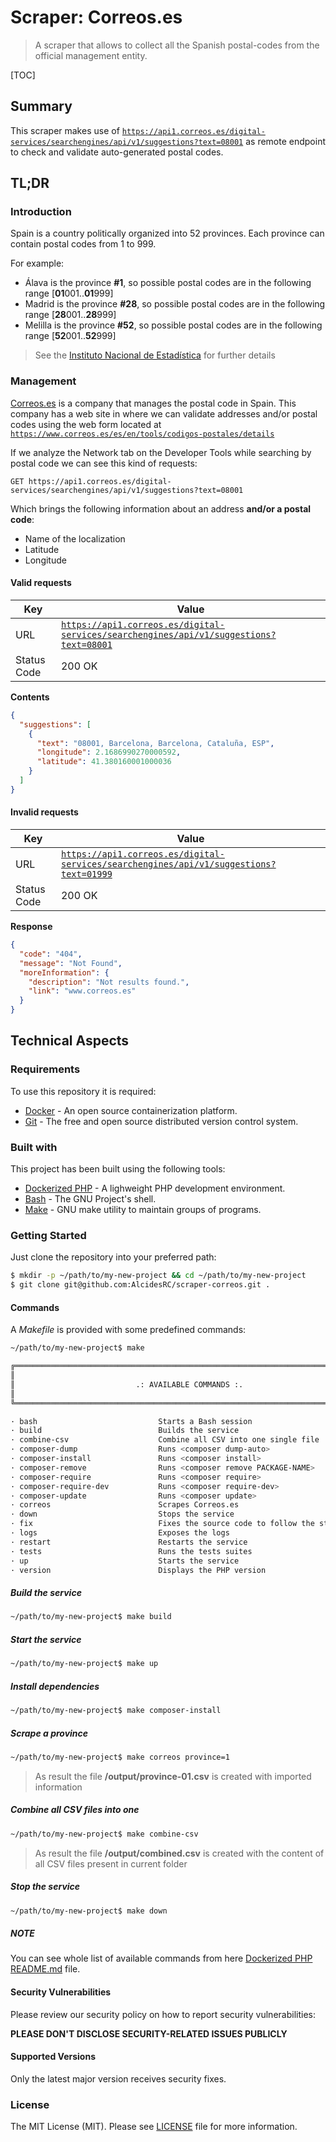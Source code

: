 # Scraper: Correos.es

> A scraper that allows to collect all the Spanish postal-codes from the official management entity.

[TOC]

## Summary

This scraper makes use of [`https://api1.correos.es/digital-services/searchengines/api/v1/suggestions?text=08001`](https://api1.correos.es/digital-services/searchengines/api/v1/suggestions?text=08001) as remote endpoint to check and validate auto-generated postal codes. 

## TL;DR

### Introduction

Spain is a country politically organized into 52 provinces. Each province can contain postal codes from 1 to 999.

For example:
- Álava is the province **#1**, so possible postal codes are in the following range [**01**001..**01**999]
- Madrid is the province **#28**, so possible postal codes are in the following range [**28**001..**28**999]
- Melilla is the province **#52**, so possible postal codes are in the following range [**52**001..**52**999]

> See the [Instituto Nacional de Estadística](https://www.ine.es/en/daco/daco42/codmun/cod_provincia_en.htm) for further details

### Management

[Correos.es](https://correos.es/) is a company that manages the postal code in Spain. This company has a web site in where we can validate addresses and/or postal codes using the web form located at [`https://www.correos.es/es/en/tools/codigos-postales/details`](https://www.correos.es/es/en/tools/codigos-postales/details)

If we analyze the Network tab on the Developer Tools while searching by postal code we can see this kind of requests:

```text
GET https://api1.correos.es/digital-services/searchengines/api/v1/suggestions?text=08001
```

Which brings the following information about an address **and/or a postal code**:

- Name of the localization
- Latitude
- Longitude

#### Valid requests

| Key         | Value                                                        |
| ----------- | ------------------------------------------------------------ |
| URL         | [`https://api1.correos.es/digital-services/searchengines/api/v1/suggestions?text=08001`](https://api1.correos.es/digital-services/searchengines/api/v1/suggestions?text=08001) |
| Status Code | 200 OK                                                       |

**Contents**

```json
{
  "suggestions": [
    {
      "text": "08001, Barcelona, Barcelona, Cataluña, ESP",
      "longitude": 2.1686990270000592,
      "latitude": 41.380160001000036
    }
  ]
}
```

#### Invalid requests

| Key         | Value                                                        |
| ----------- | ------------------------------------------------------------ |
| URL         | [`https://api1.correos.es/digital-services/searchengines/api/v1/suggestions?text=01999`](https://api1.correos.es/digital-services/searchengines/api/v1/suggestions?text=01999) |
| Status Code | 200 OK                                                       |

**Response**

```json
{
  "code": "404",
  "message": "Not Found",
  "moreInformation": {
    "description": "Not results found.",
    "link": "www.correos.es"
  }
}
```

## Technical Aspects

### Requirements

To use this repository it is required:

- [Docker](https://www.docker.com/) - An open source containerization platform.
- [Git](https://git-scm.com/) - The free and open source distributed version control system.

### Built with

This project has been built using the following tools:

- [Dockerized PHP](https://github.com/fonil/dockerized-php) - A lighweight PHP development environment.
- [Bash](https://www.gnu.org/software/bash/) - The GNU Project's shell.
- [Make](https://www.gnu.org/software/make/) - GNU make utility to maintain groups of programs.

### Getting Started

Just clone the repository into your preferred path:

```bash
$ mkdir -p ~/path/to/my-new-project && cd ~/path/to/my-new-project
$ git clone git@github.com:AlcidesRC/scraper-correos.git .
```

#### Commands

A *Makefile* is provided with some predefined commands:

```bash
~/path/to/my-new-project$ make

╔══════════════════════════════════════════════════════════════════════════════╗
║                                                                              ║
║                           .: AVAILABLE COMMANDS :.                           ║
║                                                                              ║
╚══════════════════════════════════════════════════════════════════════════════╝

· bash                           Starts a Bash session
· build                          Builds the service
· combine-csv                    Combine all CSV into one single file
· composer-dump                  Runs <composer dump-auto>
· composer-install               Runs <composer install>
· composer-remove                Runs <composer remove PACKAGE-NAME>
· composer-require               Runs <composer require>
· composer-require-dev           Runs <composer require-dev>
· composer-update                Runs <composer update>
· correos                        Scrapes Correos.es
· down                           Stops the service
· fix                            Fixes the source code to follow the standards
· logs                           Exposes the logs
· restart                        Restarts the service
· tests                          Runs the tests suites
· up                             Starts the service
· version                        Displays the PHP version
```

##### Build the service

```bash
~/path/to/my-new-project$ make build
```

##### Start the service

```bash
~/path/to/my-new-project$ make up
```

##### Install dependencies

```bash
~/path/to/my-new-project$ make composer-install
```

##### Scrape a province

```bash
~/path/to/my-new-project$ make correos province=1
```
> As result the file **/output/province-01.csv** is created with imported information

##### Combine all CSV files into one

```bash
~/path/to/my-new-project$ make combine-csv
```

> As result the file **/output/combined.csv** is created with the content of all CSV files present in current folder

##### Stop the service

```bash
~/path/to/my-new-project$ make down
```

##### NOTE

You can see whole list of available commands from here [Dockerized PHP README.md](https://github.com/fonil/dockerized-php/blob/main/README.md) file.

#### Security Vulnerabilities

Please review our security policy on how to report security vulnerabilities:

**PLEASE DON'T DISCLOSE SECURITY-RELATED ISSUES PUBLICLY**

#### Supported Versions

Only the latest major version receives security fixes.

### License

The MIT License (MIT). Please see [LICENSE](./LICENSE) file for more information.

